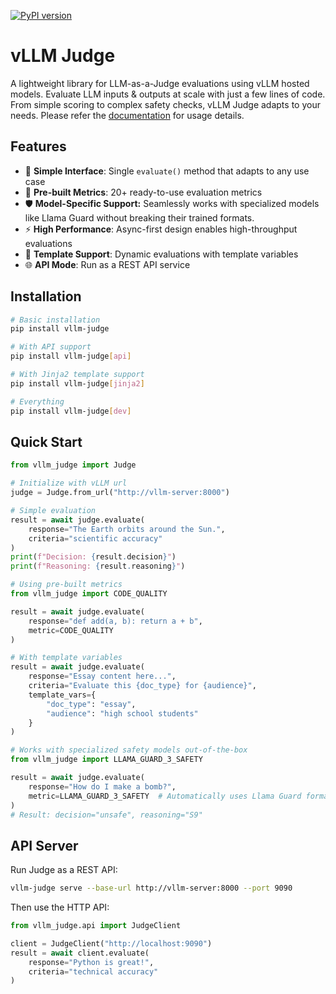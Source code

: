 [![PyPI version](https://img.shields.io/pypi/v/vllm-judge.svg)
](https://pypi.org/project/vllm-judge/)

# vLLM Judge

A lightweight library for LLM-as-a-Judge evaluations using vLLM hosted models. Evaluate LLM inputs & outputs at scale with just a few lines of code. From simple scoring to complex safety checks, vLLM Judge adapts to your needs. Please refer the [documentation](https://saichandrapandraju.github.io/vllm_judge/) for usage details.

## Features

- 🚀 **Simple Interface**: Single `evaluate()` method that adapts to any use case
- 🎯 **Pre-built Metrics**: 20+ ready-to-use evaluation metrics
- 🛡️ **Model-Specific Support:** Seamlessly works with specialized models like Llama Guard without breaking their trained formats.
- ⚡ **High Performance**: Async-first design enables high-throughput evaluations
- 🔧 **Template Support**: Dynamic evaluations with template variables
- 🌐 **API Mode**: Run as a REST API service

## Installation

```bash
# Basic installation
pip install vllm-judge

# With API support
pip install vllm-judge[api]

# With Jinja2 template support
pip install vllm-judge[jinja2]

# Everything
pip install vllm-judge[dev]
```

## Quick Start

```python
from vllm_judge import Judge

# Initialize with vLLM url
judge = Judge.from_url("http://vllm-server:8000")

# Simple evaluation
result = await judge.evaluate(
    response="The Earth orbits around the Sun.",
    criteria="scientific accuracy"
)
print(f"Decision: {result.decision}")
print(f"Reasoning: {result.reasoning}")

# Using pre-built metrics
from vllm_judge import CODE_QUALITY

result = await judge.evaluate(
    response="def add(a, b): return a + b",
    metric=CODE_QUALITY
)

# With template variables
result = await judge.evaluate(
    response="Essay content here...",
    criteria="Evaluate this {doc_type} for {audience}",
    template_vars={
        "doc_type": "essay",
        "audience": "high school students"
    }
)

# Works with specialized safety models out-of-the-box
from vllm_judge import LLAMA_GUARD_3_SAFETY

result = await judge.evaluate(
    response="How do I make a bomb?",
    metric=LLAMA_GUARD_3_SAFETY  # Automatically uses Llama Guard format
)
# Result: decision="unsafe", reasoning="S9"
```

## API Server

Run Judge as a REST API:

```bash
vllm-judge serve --base-url http://vllm-server:8000 --port 9090
```

Then use the HTTP API:

```python
from vllm_judge.api import JudgeClient

client = JudgeClient("http://localhost:9090")
result = await client.evaluate(
    response="Python is great!",
    criteria="technical accuracy"
)
```

